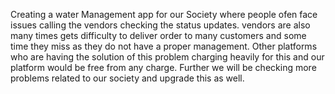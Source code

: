 Creating a water Management app for our Society where people ofen face issues calling the vendors checking the status updates.
vendors are also many times gets difficulty to deliver order to many customers and some time they miss as they do not have a proper management.
Other platforms who are having the solution of this problem charging heavily for this and our platform would be free from any charge.
Further we will be checking more problems related to our society and upgrade this as well.
